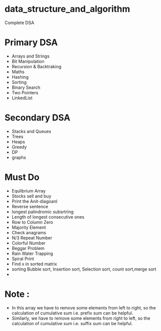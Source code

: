 # data_structure_and_algorithm

Complete DSA

# Primary DSA
* Arrays and Strings
* Bit Manipulation
* Recursion & Backtraking
* Maths
* Hashing 
* Sorting
* Binary Search 
* Two Pointers
* LinkedList
  
# Secondary DSA
* Stacks and Queues
* Trees
* Heaps
* Greedy 
* DP
* graphs

# Must Do

- Equlibrium Array
- Stocks sell and buy
- Print the Anit-diagoanl
- Reverse sentence
- longest palindromic subsrtring
- Length of longest consecutive ones
- Row to Column Zero
- Majority Element
- Check anagrams
- N/3 Repeat Number
- Colorful Number
- Beggar Problem
- Rain Water Trapping
- Spiral Print
- Find x in sorted matrix
- sorting Bubble sort, Insertion sort, Selection sort, count sort,merge sort
-


# Note :

- In this array we have to remove some elements from left to right, so the calculation of cumulative sum i.e. prefix sum can be helpful.
- Similarly, we have to remove some elements from right to left, so the calculation of cumulative sum i.e. suffix sum can be helpful.
